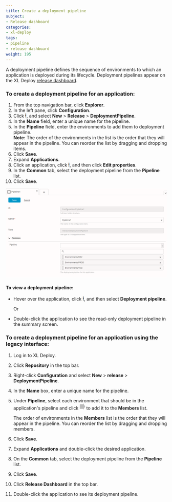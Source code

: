 ```yaml
---
title: Create a deployment pipeline
subject:
- Release dashboard
categories:
- xl-deploy
tags:
- pipeline
- release dashboard
weight: 195
---
```


A deployment pipeline defines the sequence of environments to which an application is deployed during its lifecycle. Deployment pipelines appear on the XL Deploy [release dashboard](/xl-deploy/concept/release-dashboard.html).

### To create a deployment pipeline for an application:

1. From the top navigation bar, click **Explorer**.
1. In the left pane, click **Configuration**.
1. Click ![Explorer action menu](/images/menu_three_dots.png), and select **New** > **Release** > **DeploymentPipeline**.
1. In the **Name** field, enter a unique name for the pipeline.
1. In the **Pipeline** field, enter the environments to add them to deployment pipeline.  
  **Note:** The order of the environments in the list is the order that they will appear in the pipeline. You can reorder the list by dragging and dropping items. 
1. Click **Save**.
1. Expand **Applications**.
1. Click an application, click ![Explorer action menu](/images/menu_three_dots.png), and then click **Edit properties**.
1. In the **Common** tab, select the deployment pipeline from the **Pipeline** list.
1. Click **Save**.   



  ![Adding environments to the pipeline](images/adding-environments-to-the-pipeline.png)



#### To view a deployment pipeline:
 - Hover over the application, click ![Explorer action menu](/images/menu_three_dots.png), and then select **Deployment pipeline**.

    Or    
 - Double-click the application to see the read-only deployment pipeline in the summary screen.    


### To create a deployment pipeline for an application using the legacy interface:

1. Log in to XL Deploy.
1. Click **Repository** in the top bar.
1. Right-click **Configuration** and select **New** > **release** > **DeploymentPipeline**.
1. In the **Name** box, enter a unique name for the pipeline.
1. Under **Pipeline**, select each environment that should be in the application's pipeline and click ![Right arrow button](/images/button_add_container.png) to add it to the **Members** list.

    The order of environments in the **Members** list is the order that they will appear in the pipeline. You can reorder the list by dragging and dropping members.

1. Click **Save**.
1. Expand **Applications** and double-click the desired application.
1. On the **Common** tab, select the deployment pipeline from the **Pipeline** list.
1. Click **Save**.
1. Click **Release Dashboard** in the top bar.
1. Double-click the application to see its deployment pipeline.
